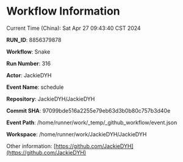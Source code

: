 # Workflow Information

Current Time (China): Sat Apr 27 09:43:40 CST 2024  

**RUN_ID**: 8856379878  

**Workflow**: Snake  

**Run Number**: 316  

**Actor**: JackieDYH  

**Event Name**: schedule  

**Repository**: JackieDYH/JackieDYH  

**Commit SHA**: 97099bde516a2255e79eb63d3b0b80c757b3d40e  

**Event Path**: /home/runner/work/_temp/_github_workflow/event.json  

**Workspace**: /home/runner/work/JackieDYH/JackieDYH  

Other information: [https://github.com/JackieDYH](https://github.com/JackieDYH)
